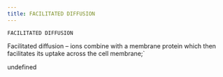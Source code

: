 ```yaml
---
title: FACILITATED DIFFUSION
---
```

`FACILITATED DIFFUSION`

Facilitated diffusion – ions combine with a membrane protein which then facilitates its uptake across the cell membrane;`

undefined